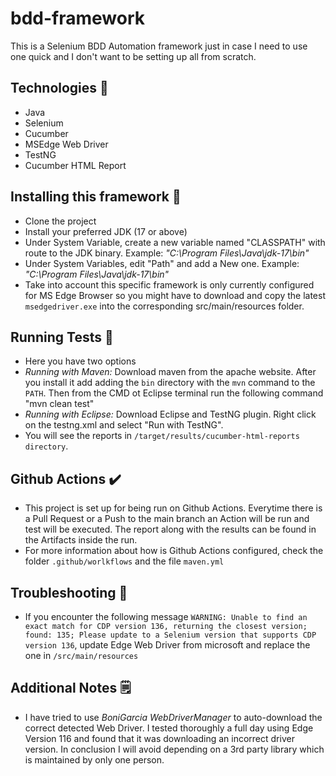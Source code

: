 # bdd-framework
This is a Selenium BDD Automation framework just in case I need to use one quick and I don't want to be setting up all from scratch. 

## Technologies 👾
- Java
- Selenium
- Cucumber
- MSEdge Web Driver
- TestNG
- Cucumber HTML Report

## Installing this framework 💾
- Clone the project
- Install your preferred JDK (17 or above)
- Under System Variable, create a new variable named "CLASSPATH" with route to the JDK binary. Example: _"C:\Program Files\Java\jdk-17\bin"_
- Under System Variables, edit "Path" and add a New one. Example: _"C:\Program Files\Java\jdk-17\bin"_
- Take into account this specific framework is only currently configured for MS Edge Browser so you might have to download and copy the latest `msedgedriver.exe` into the corresponding src/main/resources folder.

## Running Tests 🏃
- Here you have two options
- _Running with Maven:_ Download maven from the apache website. After you install it add adding the `bin` directory with the `mvn` command to the `PATH`. Then from the CMD ot Eclipse terminal run the following command "mvn clean test"
- _Running with Eclipse:_ Download Eclipse and TestNG plugin. Right click on the testng.xml and select "Run with TestNG".
- You will see the reports in `/target/results/cucumber-html-reports directory`.

## Github Actions ✔️
- This project is set up for being run on Github Actions. Everytime there is a Pull Request or a Push to the main branch an Action will be run and test will be executed. The report along with the results can be found in the Artifacts inside the run.
- For more information about how is Github Actions configured, check the folder `.github/worlkflows` and the file `maven.yml`

## Troubleshooting 🔧
- If you encounter the following message `WARNING: Unable to find an exact match for CDP version 136, returning the closest version; found: 135; Please update to a Selenium version that supports CDP version 136`, update Edge Web Driver from microsoft and replace the one in `/src/main/resources`

## Additional Notes 🗒️
- I have tried to use _BoniGarcia WebDriverManager_ to auto-download the correct detected Web Driver. I tested thoroughly a full day using Edge Version 116 and found that it was downloading an incorrect driver version. In conclusion I will avoid depending on a 3rd party library which is maintained by only one person.
  
